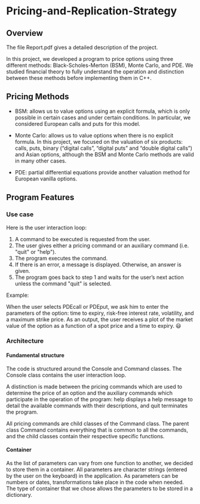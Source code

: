 # Pricing-and-Replication-Strategy

## Overview

The file Report.pdf gives a detailed description of the project.

In this project, we developed a program to price options using three different methods: Black-Scholes-Merton (BSM), Monte Carlo, and PDE. We studied financial theory to fully understand the operation and distinction between these methods before implementing them in C++.

## Pricing Methods

- BSM: allows us to value options using an explicit formula, which is only possible in certain cases and under certain conditions. In particular, we considered European calls and puts for this model.

- Monte Carlo: allows us to value options when there is no explicit formula. In this project, we focused on the valuation of six products: calls, puts, binary (“digital calls”, “digital puts” and “double digital calls”) and Asian options, although the BSM and Monte Carlo methods are valid in many other cases.

- PDE: partial differential equations provide another valuation method for European vanilla options.

## Program Features

### Use case

Here is the user interaction loop:

1. A command to be executed is requested from the user.
2. The user gives either a pricing command or an auxiliary command (i.e. "quit" or "help").
3. The program executes the command.
4. If there is an error, a message is displayed. Otherwise, an answer is given.
5. The program goes back to step 1 and waits for the user’s next action unless the command "quit" is selected.

Example:

When the user selects PDEcall or PDEput, we ask him to enter the parameters of the option: time to expiry, risk-free interest rate, volatility, and a maximum strike price. As an output, the user receives a plot of the market value of the option as a function of a spot price and a time to expiry. 😃

### Architecture

#### Fundamental structure

The code is structured around the Console and Command classes. The Console class contains the user interaction loop.

A distinction is made between the pricing commands which are used to determine the price of an option and the auxiliary commands which participate in the operation of the program: help displays a help message to detail the available commands with their descriptions, and quit terminates the program.

All pricing commands are child classes of the Command class. The parent class Command contains everything that is common to all the commands, and the child classes contain their respective specific functions.

#### Container

As the list of parameters can vary from one function to another, we decided to store them in a container. All parameters are character strings (entered by the user on the keyboard) in the application. As parameters can be numbers or dates, transformations take place in the code when needed. The type of container that we chose allows the parameters to be stored in a dictionary.
